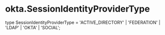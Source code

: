 # okta.SessionIdentityProviderType

type SessionIdentityProviderType = 'ACTIVE_DIRECTORY' | 'FEDERATION' | 'LDAP' | 'OKTA' | 'SOCIAL';

